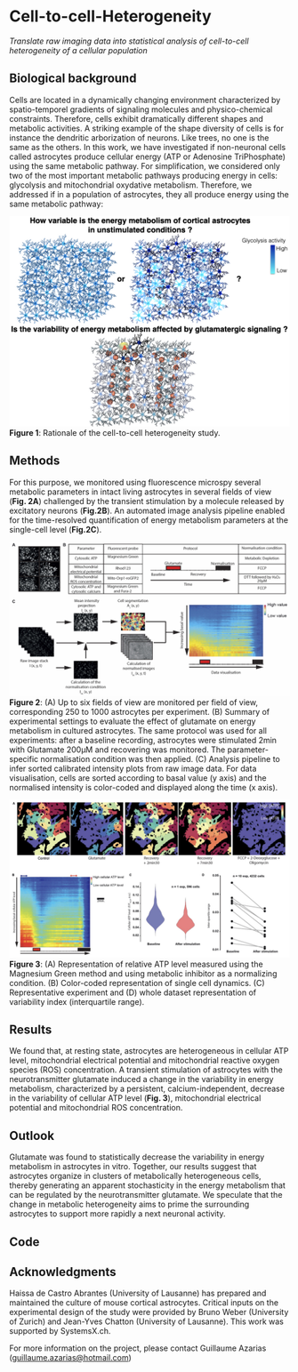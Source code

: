 # Cell-to-cell-Heterogeneity

 *Translate raw imaging data into statistical analysis of cell-to-cell heterogeneity of a cellular population*

## Biological background

Cells are located in a dynamically changing environment characterized by spatio-temporel gradients of signaling molecules and physico-chemical constraints. Therefore, cells exhibit dramatically different shapes and metabolic activities. A striking example of the shape diversity of cells is for instance the dendritic arborization of neurons. Like trees, no one is the same as the others.
In this work, we have investigated if non-neuronal cells called astrocytes produce cellular energy (ATP or Adenosine TriPhosphate) using the same metabolic pathway. For simplification, we considered only two of the most important metabolic pathways producing energy in cells: glycolysis and mitochondrial oxydative metabolism. Therefore, we addressed if in a population of astrocytes, they all produce energy using the same metabolic pathway:

![Fig. 1](Figure_1.jpeg)
**Figure 1**: Rationale of the cell-to-cell heterogeneity study.

## Methods

For this purpose, we monitored using fluorescence microspy several metabolic parameters in intact living astrocytes in several fields of view (**Fig. 2A**) challenged by the transient stimulation by a molecule released by excitatory neurons (**Fig.2B**). An automated image analysis pipeline enabled for the time-resolved quantification of energy metabolism parameters at the single-cell level (**Fig.2C**). 

![Fig. 2](Figure_2.jpeg)
**Figure 2**: (A) Up to six fields of view are monitored per field of view, corresponding 250 to 1000 astrocytes per experiment. (B) Summary of experimental settings to evaluate the effect of glutamate on energy metabolism in cultured astrocytes. The same protocol was used for all experiments: after a baseline recording, astrocytes were stimulated 2min with Glutamate 200µM and recovering was monitored. The parameter-specific normalisation condition was then applied. (C) Analysis pipeline to infer sorted calibrated intensity plots from raw image data. For data visualisation, cells are sorted according to basal value (y axis) and the normalised intensity is color-coded and displayed along the time (x axis).

![Fig. 3](Figure_3.jpeg)
**Figure 3**: (A) Representation of relative ATP level measured using the Magnesium Green method and using metabolic inhibitor as a normalizing condition. (B) Color-coded representation of single cell dynamics. (C) Representative experiment and (D) whole dataset representation of variability index (interquartile range).


## Results

We found that, at resting state, astrocytes are heterogeneous in cellular ATP level, mitochondrial electrical potential and mitochondrial reactive oxygen species (ROS) concentration. A transient stimulation of astrocytes with the neurotransmitter glutamate induced a change in the variability in energy metabolism, characterized by a persistent, calcium-independent, decrease in the variability of cellular ATP level (**Fig. 3**), mitochondrial electrical potential and mitochondrial ROS concentration.

## Outlook

Glutamate was found to statistically decrease the variability in energy metabolism in astrocytes in vitro.
Together, our results suggest that astrocytes organize in clusters of metabolically heterogeneous cells, thereby generating an apparent stochasticity in the energy metabolism that can be regulated by the neurotransmitter glutamate. We speculate that the change in metabolic heterogeneity aims to prime the surrounding astrocytes to support more rapidly a next neuronal activity.

## Code


## Acknowledgments

Haissa de Castro Abrantes (University of Lausanne) has prepared and maintained the culture of mouse cortical astrocytes. Critical inputs on the experimental design of the study were provided by Bruno Weber (University of Zurich) and Jean-Yves Chatton (University of Lausanne). This work was supported by SystemsX.ch.

For more information on the project, please contact Guillaume Azarias (guillaume.azarias@hotmail.com)